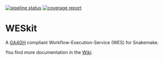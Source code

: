 [![pipeline status](https://gitlab.com/one-touch-pipeline/weskit/api/badges/master/pipeline.svg)](https://gitlab.com/one-touch-pipeline/weskit/api/-/commits/master) [![coverage report](https://gitlab.com/one-touch-pipeline/weskit/api/badges/master/coverage.svg)](https://gitlab.com/one-touch-pipeline/weskit/api/-/commits/master)

# WESkit

A [GA4GH](https://github.com/ga4gh/workflow-execution-service-schemas) compliant Workflow-Execution-Service (WES) for Snakemake.

You find more documentation in the [Wiki](https://gitlab.com/one-touch-pipeline/weskit/documentation).